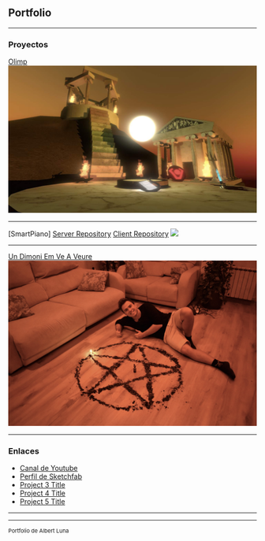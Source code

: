 ## Portfolio

---

### Proyectos

[Olimp](https://github.com/albertluna/Olimp_executable/)
<img src="/pdf/Foto_Olimp.jpg?raw=true"/>

---
[SmartPiano]
  [Server Repository](https://github.com/albertluna/SmartPiano_Server)
  [Client Repository](https://github.com/albertluna/SmartPiano_Client)
<img src="images/dummy_thumbnail.jpg?raw=true"/>

---
[Un Dimoni Em Ve A Veure](https://www.youtube.com/watch?v=6wn-p90MXIw/)
<img src="/images/UDEVAV_foto.JPG?raw=true"/>

---

### Enlaces

- [Canal de Youtube](https://www.youtube.com/channel/UCwkT-sYdwxnXuFxn2ChyB_Q/)
- [Perfil de Sketchfab](https://sketchfab.com/albertluna)
- [Project 3 Title](http://example.com/)
- [Project 4 Title](http://example.com/)
- [Project 5 Title](http://example.com/)

---




---
<p style="font-size:11px">Portfolio de Albert Luna</p>
